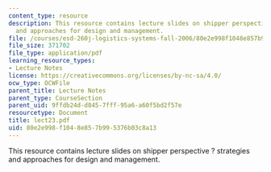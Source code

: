 ```yaml
---
content_type: resource
description: This resource contains lecture slides on shipper perspective ? strategies
  and approaches for design and management.
file: /courses/esd-260j-logistics-systems-fall-2006/80e2e998f1048e857b995376b03c8a13_lect23.pdf
file_size: 371702
file_type: application/pdf
learning_resource_types:
- Lecture Notes
license: https://creativecommons.org/licenses/by-nc-sa/4.0/
ocw_type: OCWFile
parent_title: Lecture Notes
parent_type: CourseSection
parent_uid: 9ffdb24d-d845-7fff-95a6-a60f5bd2f57e
resourcetype: Document
title: lect23.pdf
uid: 80e2e998-f104-8e85-7b99-5376b03c8a13
---
```

This resource contains lecture slides on shipper perspective ? strategies and approaches for design and management.
